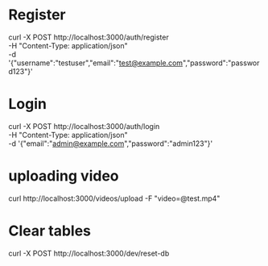 # Register
curl -X POST http://localhost:3000/auth/register \
-H "Content-Type: application/json" \
-d '{"username":"testuser","email":"test@example.com","password":"password123"}'
# Login
curl -X POST http://localhost:3000/auth/login \
-H "Content-Type: application/json" \
-d '{"email":"admin@example.com","password":"admin123"}'

# uploading video
curl http://localhost:3000/videos/upload -F "video=@test.mp4"

# Clear tables
curl -X POST http://localhost:3000/dev/reset-db
